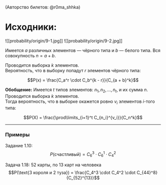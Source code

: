 (Авторство билетов: @r0ma_shhka)

# Исходники:
![[probability/origin/9-1.jpg]]
![[probability/origin/9-2.jpg]]

Имеется $a$ различных элементов — чёрного типа и $b$ — белого типа. Вся совокупность $n = a + b$.

Проводится выборка $k$ элементов.  
Вероятность, что в выборку попадут $r$ элементов чёрного типа:

$$P(x) = \frac{C_a^r \cdot C_b^{k - r}}{C_{a + b}^k}$$

**Обобщение:**
Имеется $t$ типов элементов: $n_1, n_2, \ldots, n_t$, и их сумма $n$.  
Проводится выборка $k$ элементов.  
Тогда вероятность, что в выборке окажется ровно $v_i$ элементов $i$-того типа:

$$P(X) = \frac{\prod\limits_{i=1}^t C_{n_i}^{v_i}}{C_n^k}$$

---

### Примеры
Задание 1.10:
$$P(\text{счастливый})=C_6^3 \cdot C_6^1 \cdot C_4^2$$

Задача 1.18: 52 карты, по 13 карт на человека
$$P(\text{3 короля и 2 туза}) = \frac{C_4^3 \cdot C_4^2 \cdot C_{44}^8}{C_{52}^{13}}$$